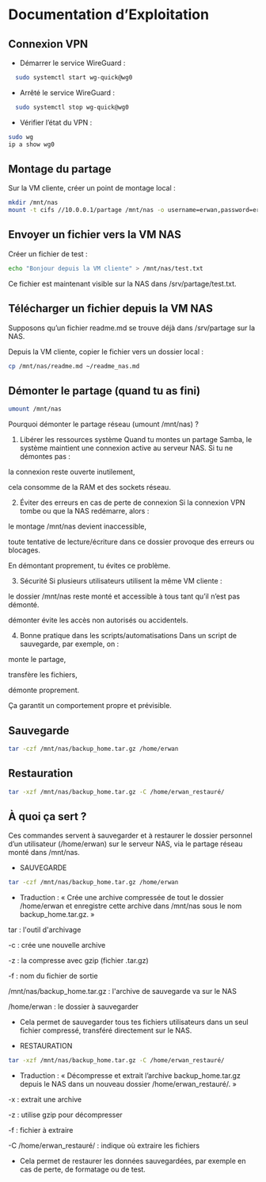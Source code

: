 # Documentation d’Exploitation

## Connexion VPN

- Démarrer le service WireGuard :

```bash
  sudo systemctl start wg-quick@wg0
```

- Arrêté le service WireGuard :

```bash
  sudo systemctl stop wg-quick@wg0
```

- Vérifier l’état du VPN :

```bash
sudo wg
ip a show wg0
```

## Montage du partage

Sur la VM cliente, créer un point de montage local :

```bash
mkdir /mnt/nas
mount -t cifs //10.0.0.1/partage /mnt/nas -o username=erwan,password=erwan
```

## Envoyer un fichier vers la VM NAS
Créer un fichier de test :

```bash
echo "Bonjour depuis la VM cliente" > /mnt/nas/test.txt
```
Ce fichier est maintenant visible sur la NAS dans /srv/partage/test.txt.

## Télécharger un fichier depuis la VM NAS

Supposons qu’un fichier readme.md se trouve déjà dans /srv/partage sur la NAS.

Depuis la VM cliente, copier le fichier vers un dossier local :

```bash
cp /mnt/nas/readme.md ~/readme_nas.md
```

## Démonter le partage (quand tu as fini)

```bash
umount /mnt/nas
```
Pourquoi démonter le partage réseau (umount /mnt/nas) ?
1. Libérer les ressources système
Quand tu montes un partage Samba, le système maintient une connexion active au serveur NAS. Si tu ne démontes pas :

la connexion reste ouverte inutilement,

cela consomme de la RAM et des sockets réseau.

2. Éviter des erreurs en cas de perte de connexion
Si la connexion VPN tombe ou que la NAS redémarre, alors :

le montage /mnt/nas devient inaccessible,

toute tentative de lecture/écriture dans ce dossier provoque des erreurs ou blocages.

En démontant proprement, tu évites ce problème.

3. Sécurité
Si plusieurs utilisateurs utilisent la même VM cliente :

le dossier /mnt/nas reste monté et accessible à tous tant qu’il n’est pas démonté.

démonter évite les accès non autorisés ou accidentels.

4. Bonne pratique dans les scripts/automatisations
Dans un script de sauvegarde, par exemple, on :

monte le partage,

transfère les fichiers,

démonte proprement.

Ça garantit un comportement propre et prévisible.

## Sauvegarde

```bash
tar -czf /mnt/nas/backup_home.tar.gz /home/erwan
```

## Restauration

```bash
tar -xzf /mnt/nas/backup_home.tar.gz -C /home/erwan_restauré/
```

## À quoi ça sert ?

Ces commandes servent à sauvegarder et à restaurer le dossier personnel d’un utilisateur (/home/erwan) sur le serveur NAS, via le partage réseau monté dans /mnt/nas.

- SAUVEGARDE
```bash
tar -czf /mnt/nas/backup_home.tar.gz /home/erwan
```

  - Traduction :
« Crée une archive compressée de tout le dossier /home/erwan et enregistre cette archive dans /mnt/nas sous le nom backup_home.tar.gz. »

tar : l'outil d'archivage

-c : crée une nouvelle archive

-z : la compresse avec gzip (fichier .tar.gz)

-f : nom du fichier de sortie

/mnt/nas/backup_home.tar.gz : l'archive de sauvegarde va sur le NAS

/home/erwan : le dossier à sauvegarder

  - Cela permet de sauvegarder tous tes fichiers utilisateurs dans un seul fichier compressé, transféré directement sur le NAS.

- RESTAURATION

```bash
tar -xzf /mnt/nas/backup_home.tar.gz -C /home/erwan_restauré/
```
  - Traduction :
« Décompresse et extrait l’archive backup_home.tar.gz depuis le NAS dans un nouveau dossier /home/erwan_restauré/. »

-x : extrait une archive

-z : utilise gzip pour décompresser

-f : fichier à extraire

-C /home/erwan_restauré/ : indique où extraire les fichiers

- Cela permet de restaurer les données sauvegardées, par exemple en cas de perte, de formatage ou de test.

